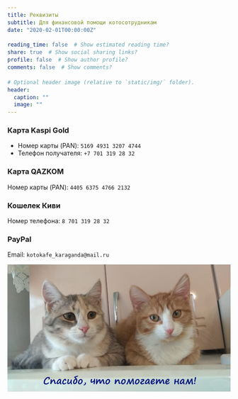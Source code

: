```yaml
---
title: Реквизиты
subtitle: Для финансовой помощи котосотрудникам
date: "2020-02-01T00:00:00Z"

reading_time: false  # Show estimated reading time?
share: true  # Show social sharing links?
profile: false  # Show author profile?
comments: false  # Show comments?

# Optional header image (relative to `static/img/` folder).
header:
  caption: ""
  image: ""
---
```


### Карта Kaspi Gold

- Номер карты (PAN): `5169 4931 3207 4744`
- Телефон получателя: `+7 701 319 28 32`

### Карта QAZKOM

Номер карты (PAN): `4405 6375 4766 2132`

### Кошелек Киви

Номер телефона: `8 701 319 28 32`

### PayPal

Email: `kotokafe_karaganda@mail.ru`

![Спасибо!](thanks.jpg)